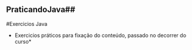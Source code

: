 ## PraticandoJava##
 #Exercicios Java
 * Exercicios práticos para fixação do conteúdo, passado no decorrer do curso*
